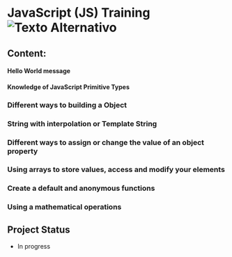 # JavaScript (JS) Training ![Texto Alternativo](https://www.google.com/imgres?q=javascript&imgurl=https%3A%2F%2Fupload.wikimedia.org%2Fwikipedia%2Fcommons%2Fthumb%2F9%2F99%2FUnofficial_JavaScript_logo_2.svg%2F800px-Unofficial_JavaScript_logo_2.svg.png&imgrefurl=https%3A%2F%2Fpt.wikipedia.org%2Fwiki%2FJavaScript&docid=sfCSW9zT8CoOUM&tbnid=7jMANxIuzPIx2M&vet=12ahUKEwjfrYWQ6uKKAxW_jpUCHU5HMW8QM3oECBsQAA..i&w=800&h=800&hcb=2&ved=2ahUKEwjfrYWQ6uKKAxW_jpUCHU5HMW8QM3oECBsQAA)
## Content:

#### Hello World message

#### Knowledge of JavaScript Primitive Types
    
### Different ways to building a Object

### String with interpolation or Template String

### Different ways to assign or change the value of an object property

### Using arrays to store values, access and modify your elements

### Create a default and anonymous functions

### Using a mathematical operations


## Project Status
- In progress

